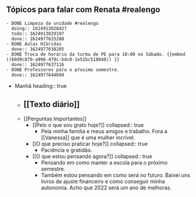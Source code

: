 ## Tópicos para falar com Renata #realengo
	- DONE Limpeza da unidade #realengo
	  doing:: 1624913028427
	  todo:: 1624913029197
	  done:: 1624977633288
	- DONE Aulas Híbridas
	  done:: 1624977638205
	- DONE Troca de horário da turma de PE para 10:00 no Sábado. {{embed ((60d9c870-a996-479c-b4c0-1e51bc518048)) }}
	  done:: 1624977637116
	- DONE Professores para o pŕoximo semestre.
	  done:: 1624977644694
- Manhã
  heading:: true
	- [[Texto diário]]
		-
	- [[Perguntas Importantes]]
		- [[Pelo o que sou grato hoje?]]
		  collapsed:: true
			- Pela minha familia e meus amigos e trabalho. Fora a [[Vanessa]] que é uma mulher incrível.
		- [[O que preciso praticar hoje?]]
		  collapsed:: true
			- Paciência e gratidão.
		- [[O que estou pensando agora?]]
		  collapsed:: true
			- Pensando em como manter a escola para o próximo semestre.
			- Também estou pensando em como será no futuro. Baixei uns livros de ajuste financeiro e como conseguir minha autonomia. Acho que 2022 será um ano de melhoras.